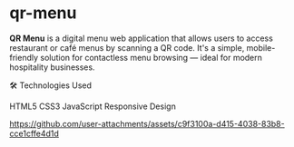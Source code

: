 # qr-menu
**QR Menu** is a digital menu web application that allows users to access restaurant or café menus by scanning a QR code. It's a simple, mobile-friendly solution for contactless menu browsing — ideal for modern hospitality businesses.








🛠️ Technologies Used


HTML5 
CSS3
JavaScript 
Responsive Design 










https://github.com/user-attachments/assets/c9f3100a-d415-4038-83b8-cce1cffe4d1d

